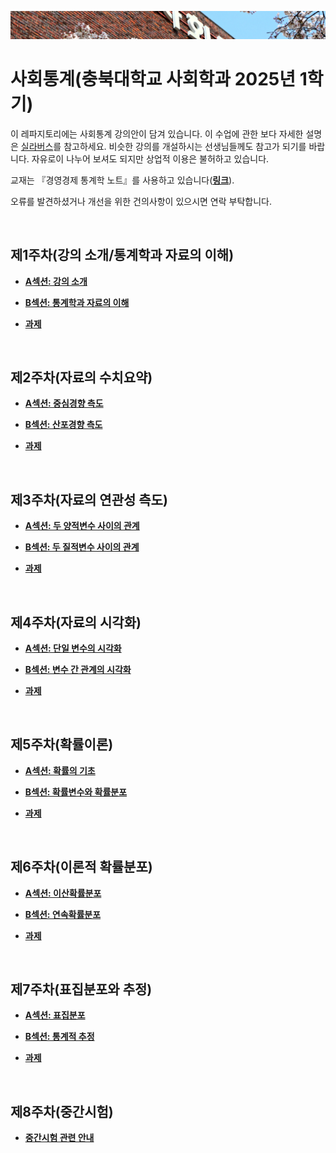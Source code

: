 <p align="center">
  <img src="https://github.com/hxk271/Syllabi/blob/main/sb1.jpg">
</p>

# 사회통계(충북대학교 사회학과 2025년 1학기)


이 레파지토리에는 사회통계 강의안이 담겨 있습니다. 이 수업에 관한 보다 자세한 설명은 [실라버스](https://github.com/hxk271/Syllabi/blob/main/5663011(2025-1).pdf)를 참고하세요. 비슷한 강의를 개설하시는 선생님들께도 참고가 되기를 바랍니다. 자유로이 나누어 보셔도 되지만 상업적 이용은 불허하고 있습니다.

교재는 『경영경제 통계학 노트』를 사용하고 있습니다([**링크**](https://product.kyobobook.co.kr/detail/S000202998078)).
 
오류를 발견하셨거나 개선을 위한 건의사항이 있으시면 연락 부탁합니다.

<br/>

## 제1주차(강의 소개/통계학과 자료의 이해)

-  [**A섹션: 강의 소개**](https://github.com/hxk271/SocStats/blob/main/Beamer_사회통계_W01A.pdf)

-  [**B섹션: 통계학과 자료의 이해**](https://github.com/hxk271/SocStats/blob/main/Beamer_사회통계_W01B.pdf)

-  [**과제**](https://github.com/hxk271/SocStats/blob/main/과제_W01.pdf)


<br/>

## 제2주차(자료의 수치요약)

-  [**A섹션: 중심경향 측도**](https://github.com/hxk271/SocStats/blob/main/Beamer_사회통계_W02A.pdf)

-  [**B섹션: 산포경향 측도**](https://github.com/hxk271/SocStats/blob/main/Beamer_사회통계_W02B.pdf)

-  [**과제**](https://github.com/hxk271/SocStats/blob/main/과제_W02.pdf)


<br/>

## 제3주차(자료의 연관성 측도)

-  [**A섹션: 두 양적변수 사이의 관계**](https://github.com/hxk271/SocStats/blob/main/Beamer_사회통계_W03A.pdf)

-  [**B섹션: 두 질적변수 사이의 관계**](https://github.com/hxk271/SocStats/blob/main/Beamer_사회통계_W03B.pdf)

-  [**과제**](https://github.com/hxk271/SocStats/blob/main/과제_W03.pdf)


<br/>

## 제4주차(자료의 시각화)

-  [**A섹션: 단일 변수의 시각화**](https://github.com/hxk271/SocStats/blob/main/Beamer_사회통계_W04A.pdf)

-  [**B섹션: 변수 간 관계의 시각화**](https://github.com/hxk271/SocStats/blob/main/Beamer_사회통계_W04B.pdf)

-  [**과제**](https://github.com/hxk271/SocStats/blob/main/과제_W04.pdf)


<br/>

## 제5주차(확률이론)

-  [**A섹션: 확률의 기초**](https://github.com/hxk271/SocStats/blob/main/Beamer_사회통계_W05A.pdf)

-  [**B섹션: 확률변수와 확률분포**](https://github.com/hxk271/SocStats/blob/main/Beamer_사회통계_W05B.pdf)

-  [**과제**](https://github.com/hxk271/SocStats/blob/main/과제_W05.pdf)


<br/>

## 제6주차(이론적 확률분포)

-  [**A섹션: 이산확률분포**](https://github.com/hxk271/SocStats/blob/main/Beamer_사회통계_W06A.pdf)

-  [**B섹션: 연속확률분포**](https://github.com/hxk271/SocStats/blob/main/Beamer_사회통계_W06B.pdf)

-  [**과제**](https://github.com/hxk271/SocStats/blob/main/과제_W06.pdf)


<br/>

## 제7주차(표집분포와 추정)

-  [**A섹션: 표집분포**](https://github.com/hxk271/SocStats/blob/main/Beamer_사회통계_W07A.pdf)

-  [**B섹션: 통계적 추정**](https://github.com/hxk271/SocStats/blob/main/Beamer_사회통계_W07B.pdf)

-  [**과제**](https://github.com/hxk271/SocStats/blob/main/과제_W07.pdf)


<br/>

## 제8주차(중간시험)

-  [**중간시험 관련 안내**](https://github.com/hxk271/SocStats/blob/main/Beamer_사회통계_W08_중간시험.pdf)
